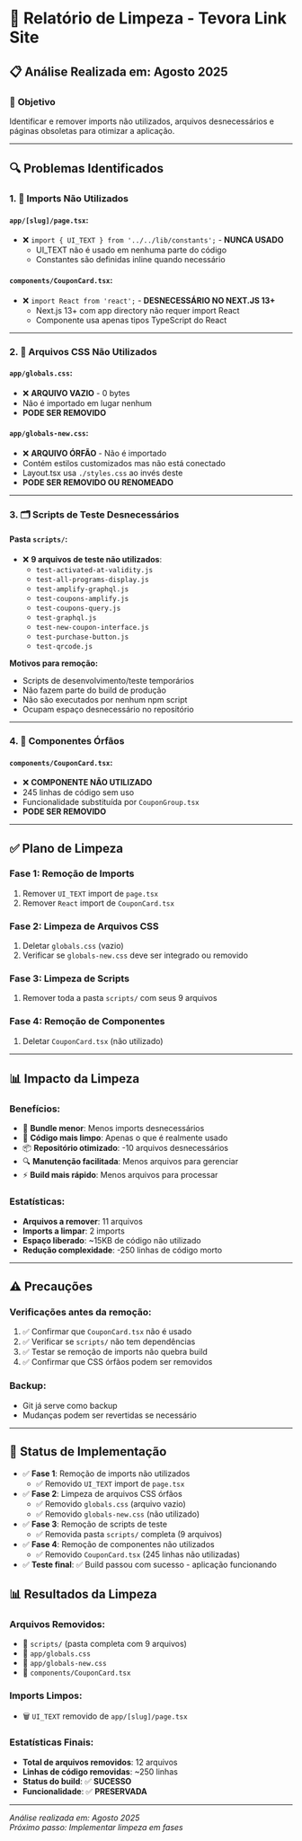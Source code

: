 # 🧹 Relatório de Limpeza - Tevora Link Site

## 📋 Análise Realizada em: Agosto 2025

### 🎯 **Objetivo**
Identificar e remover imports não utilizados, arquivos desnecessários e páginas obsoletas para otimizar a aplicação.

---

## 🔍 **Problemas Identificados**

### **1. 📂 Imports Não Utilizados**

#### **`app/[slug]/page.tsx`:**
- ❌ `import { UI_TEXT } from '../../lib/constants';` - **NUNCA USADO**
  - UI_TEXT não é usado em nenhuma parte do código
  - Constantes são definidas inline quando necessário

#### **`components/CouponCard.tsx`:**
- ❌ `import React from 'react';` - **DESNECESSÁRIO NO NEXT.JS 13+**
  - Next.js 13+ com app directory não requer import React
  - Componente usa apenas tipos TypeScript do React

---

### **2. 📁 Arquivos CSS Não Utilizados**

#### **`app/globals.css`:**
- ❌ **ARQUIVO VAZIO** - 0 bytes
- Não é importado em lugar nenhum
- **PODE SER REMOVIDO**

#### **`app/globals-new.css`:**
- ❌ **ARQUIVO ÓRFÃO** - Não é importado
- Contém estilos customizados mas não está conectado
- Layout.tsx usa `./styles.css` ao invés deste
- **PODE SER REMOVIDO OU RENOMEADO**

---

### **3. 🗂️ Scripts de Teste Desnecessários**

#### **Pasta `scripts/`:**
- ❌ **9 arquivos de teste não utilizados**:
  - `test-activated-at-validity.js`
  - `test-all-programs-display.js`
  - `test-amplify-graphql.js`
  - `test-coupons-amplify.js`
  - `test-coupons-query.js`
  - `test-graphql.js`
  - `test-new-coupon-interface.js`
  - `test-purchase-button.js`
  - `test-qrcode.js`

**Motivos para remoção:**
- Scripts de desenvolvimento/teste temporários
- Não fazem parte do build de produção
- Não são executados por nenhum npm script
- Ocupam espaço desnecessário no repositório

---

### **4. 🔗 Componentes Órfãos**

#### **`components/CouponCard.tsx`:**
- ❌ **COMPONENTE NÃO UTILIZADO**
- 245 linhas de código sem uso
- Funcionalidade substituída por `CouponGroup.tsx`
- **PODE SER REMOVIDO**

---

## ✅ **Plano de Limpeza**

### **Fase 1: Remoção de Imports**
1. Remover `UI_TEXT` import de `page.tsx`
2. Remover `React` import de `CouponCard.tsx`

### **Fase 2: Limpeza de Arquivos CSS**
1. Deletar `globals.css` (vazio)
2. Verificar se `globals-new.css` deve ser integrado ou removido

### **Fase 3: Limpeza de Scripts**
1. Remover toda a pasta `scripts/` com seus 9 arquivos

### **Fase 4: Remoção de Componentes**
1. Deletar `CouponCard.tsx` (não utilizado)

---

## 📊 **Impacto da Limpeza**

### **Benefícios:**
- 🚀 **Bundle menor**: Menos imports desnecessários
- 🧹 **Código mais limpo**: Apenas o que é realmente usado
- 📦 **Repositório otimizado**: -10 arquivos desnecessários
- 🔍 **Manutenção facilitada**: Menos arquivos para gerenciar
- ⚡ **Build mais rápido**: Menos arquivos para processar

### **Estatísticas:**
- **Arquivos a remover**: 11 arquivos
- **Imports a limpar**: 2 imports
- **Espaço liberado**: ~15KB de código não utilizado
- **Redução complexidade**: -250 linhas de código morto

---

## ⚠️ **Precauções**

### **Verificações antes da remoção:**
1. ✅ Confirmar que `CouponCard.tsx` não é usado
2. ✅ Verificar se `scripts/` não tem dependências
3. ✅ Testar se remoção de imports não quebra build
4. ✅ Confirmar que CSS órfãos podem ser removidos

### **Backup:**
- Git já serve como backup
- Mudanças podem ser revertidas se necessário

---

## 🎯 **Status de Implementação**

- ✅ **Fase 1**: Remoção de imports não utilizados
  - ✅ Removido `UI_TEXT` import de `page.tsx`
- ✅ **Fase 2**: Limpeza de arquivos CSS órfãos
  - ✅ Removido `globals.css` (arquivo vazio)
  - ✅ Removido `globals-new.css` (não utilizado)
- ✅ **Fase 3**: Remoção de scripts de teste
  - ✅ Removida pasta `scripts/` completa (9 arquivos)
- ✅ **Fase 4**: Remoção de componentes não utilizados
  - ✅ Removido `CouponCard.tsx` (245 linhas não utilizadas)
- ✅ **Teste final**: ✅ Build passou com sucesso - aplicação funcionando

## 📊 **Resultados da Limpeza**

### **Arquivos Removidos:**
- 📁 `scripts/` (pasta completa com 9 arquivos)
- 📄 `app/globals.css` 
- 📄 `app/globals-new.css`
- 📄 `components/CouponCard.tsx`

### **Imports Limpos:**
- 🗑️ `UI_TEXT` removido de `app/[slug]/page.tsx`

### **Estatísticas Finais:**
- **Total de arquivos removidos**: 12 arquivos
- **Linhas de código removidas**: ~250 linhas
- **Status do build**: ✅ **SUCESSO**
- **Funcionalidade**: ✅ **PRESERVADA**

---

*Análise realizada em: Agosto 2025*  
*Próximo passo: Implementar limpeza em fases*
